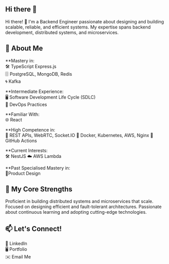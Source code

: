 ## Hi there 👋

Hi there! 👋
I'm a Backend Engineer passionate about designing and building scalable, reliable, and efficient systems. My expertise spans backend development, distributed systems, and microservices.

## 🚀 About Me
**Mastery in: <br>
🛠️ TypeScript Express.js <br>
🗄️ PostgreSQL, MongoDB, Redis <br>
🌀 Kafka

**Intermediate Experience: <br>
🖥️ Software Development Life Cycle (SDLC) <br>
🔄 DevOps Practices

**Familiar With:<br>
🌐 React

**High Competence in: <br>
🔗 REST APIs, WebRTC, Socket.IO
🧩 Docker, Kubernetes, AWS, Nginx
🔧 GitHub Actions

**Current Interests: <br>
🛠️ NestJS
☁️ AWS Lambda

**Past Specialised Mastery in: <br>
🎨Product Design

## 🌟 My Core Strengths
Proficient in building distributed systems and microservices that scale.
Focused on designing efficient and fault-tolerant architectures.
Passionate about continuous learning and adopting cutting-edge technologies.

## 📫 Let's Connect!
💼 LinkedIn  <br>
🖥️ Portfolio <br>
✉️ Email Me   

<!--
**Bamiakins/bamiakins** is a ✨ _special_ ✨ repository because its `README.md` (this file) appears on your GitHub profile.

Here are some ideas to get you started:

- 🔭 I’m currently working on ...
- 🌱 I’m currently learning ...
- 👯 I’m looking to collaborate on ...
- 🤔 I’m looking for help with ...
- 💬 Ask me about ...
- 📫 How to reach me: ...
- 😄 Pronouns: ...
- ⚡ Fun fact: ...
-->
